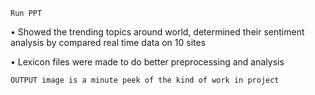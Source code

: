 ```
Run PPT
```

•	Showed the trending topics around world, determined their sentiment analysis by compared real time data on 10 sites

•	Lexicon files were made to do better preprocessing and analysis

```
OUTPUT image is a minute peek of the kind of work in project
```
